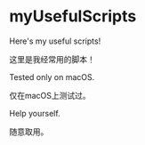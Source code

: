 # myUsefulScripts

Here's my useful scripts!

这里是我经常用的脚本！

Tested only on macOS.

仅在macOS上测试过。

Help yourself.

随意取用。